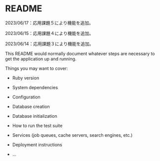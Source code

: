 # README

2023/06/17：応用課題５により機能を追加。

2023/06/15：応用課題４により機能を追加。

2023/06/14：応用課題３により機能を追加。

This README would normally document whatever steps are necessary to get the
application up and running.

Things you may want to cover:

* Ruby version

* System dependencies

* Configuration

* Database creation

* Database initialization

* How to run the test suite

* Services (job queues, cache servers, search engines, etc.)

* Deployment instructions

* ...
